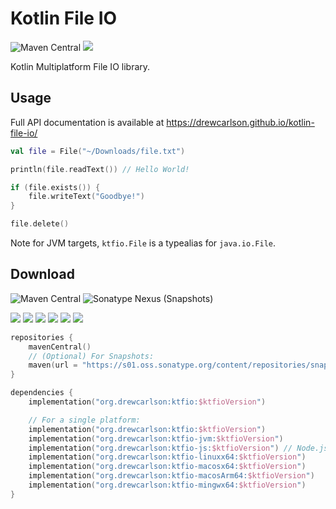 # Kotlin File IO

![Maven Central](https://img.shields.io/maven-central/v/org.drewcarlson/kotlin-file-io?label=maven&color=blue)
![](https://github.com/DrewCarlson/kotlin-file-io/workflows/Tests/badge.svg)

Kotlin Multiplatform File IO library.

## Usage

Full API documentation is available at https://drewcarlson.github.io/kotlin-file-io/

```Kotlin
val file = File("~/Downloads/file.txt")

println(file.readText()) // Hello World!

if (file.exists()) {
    file.writeText("Goodbye!")
}

file.delete()
```

Note for JVM targets, `ktfio.File` is a typealias for `java.io.File`.

## Download

![Maven Central](https://img.shields.io/maven-central/v/org.drewcarlson/kotlin-file-io?label=maven&color=blue)
![Sonatype Nexus (Snapshots)](https://img.shields.io/nexus/s/org.drewcarlson/kotlin-file-io?server=https%3A%2F%2Fs01.oss.sonatype.org)

![](https://img.shields.io/static/v1?label=&message=Platforms&color=grey)
![](https://img.shields.io/static/v1?label=&message=Js&color=blue)
![](https://img.shields.io/static/v1?label=&message=Jvm&color=blue)
![](https://img.shields.io/static/v1?label=&message=Linux&color=blue)
![](https://img.shields.io/static/v1?label=&message=macOS&color=blue)
![](https://img.shields.io/static/v1?label=&message=Windows&color=blue)

```kotlin
repositories {
    mavenCentral()
    // (Optional) For Snapshots:
    maven(url = "https://s01.oss.sonatype.org/content/repositories/snapshots/")
}

dependencies {
    implementation("org.drewcarlson:ktfio:$ktfioVersion")

    // For a single platform:
    implementation("org.drewcarlson:ktfio:$ktfioVersion")
    implementation("org.drewcarlson:ktfio-jvm:$ktfioVersion")
    implementation("org.drewcarlson:ktfio-js:$ktfioVersion") // Node.js only
    implementation("org.drewcarlson:ktfio-linuxx64:$ktfioVersion")
    implementation("org.drewcarlson:ktfio-macosx64:$ktfioVersion")
    implementation("org.drewcarlson:ktfio-macosArm64:$ktfioVersion")
    implementation("org.drewcarlson:ktfio-mingwx64:$ktfioVersion")
}
```
